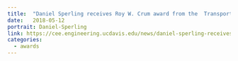 ```yaml
---
title:  "Daniel Sperling receives Roy W. Crum award from the  Transportation Research Board, its highest research award."
date:   2018-05-12
portrait: Daniel-Sperling
link: https://cee.engineering.ucdavis.edu/news/daniel-sperling-receives-trbs-2018-roy-w-crum-award
categories:
  - awards
---
```

